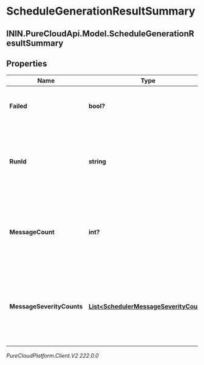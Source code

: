 # ScheduleGenerationResultSummary

## ININ.PureCloudApi.Model.ScheduleGenerationResultSummary

## Properties

|Name | Type | Description | Notes|
|------------ | ------------- | ------------- | -------------|
| **Failed** | **bool?** | Whether the schedule generation run failed | [optional] |
| **RunId** | **string** | The ID of the schedule generation run. Reference this when requesting support | [optional] |
| **MessageCount** | **int?** | The number of schedule generation messages for this schedule generation run | [optional] |
| **MessageSeverityCounts** | [**List&lt;SchedulerMessageSeverityCount&gt;**](SchedulerMessageSeverityCount) | The list of schedule generation message counts by severity for this schedule generation run | [optional] |



_PureCloudPlatform.Client.V2 222.0.0_
